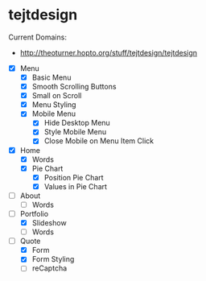 # tejtdesign

Current Domains:
* http://theoturner.hopto.org/stuff/tejtdesign/tejtdesign

- [x] Menu
  - [x] Basic Menu
  - [x] Smooth Scrolling Buttons
  - [x] Small on Scroll
  - [x] Menu Styling
  - [x] Mobile Menu
    - [x] Hide Desktop Menu
    - [x] Style Mobile Menu
    - [x] Close Mobile on Menu Item Click
- [x] Home
  - [x] Words
  - [x] Pie Chart
    - [x] Position Pie Chart
    - [x] Values in Pie Chart
- [ ] About
  - [ ] Words
- [ ] Portfolio
  - [x] Slideshow
  - [ ] Words
- [ ] Quote
  - [x] Form
  - [x] Form Styling
  - [ ] reCaptcha
